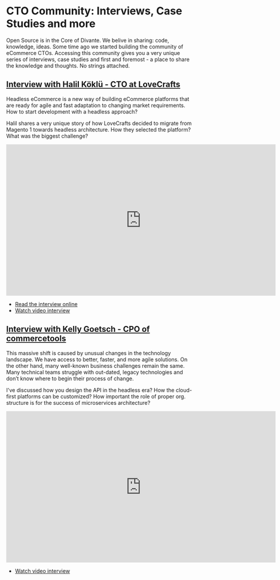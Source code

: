# CTO Community: Interviews, Case Studies and more

Open Source is in the Core of Divante. We belive in sharing: code, knowledge, ideas. Some time ago we started building the community of eCommerce CTOs. Accessing this community gives you a very unique series of interviews, case studies and first and foremost - a place to share the knowledge and thoughts. No strings attached.

## [Interview with Halil Köklü - CTO at LoveCrafts](extra-migrating-towards-headless.md)
Headless eCommerce is a new way of building eCommerce platforms that are ready for agile and fast adaptation to changing market requirements. How to start development with a headless approach?

Halil shares a very unique story of how LoveCrafts decided to migrate from Magento 1 towards headless architecture. How they selected the platform? What was the biggest challenge?

<iframe width="720" height="405" src="https://www.youtube.com/embed/MOeXMazKCVk" frameborder="0" allow="accelerometer; autoplay; encrypted-media; gyroscope; picture-in-picture" allowfullscreen></iframe>

- [Read the interview online](extra-migrating-towards-headless)
- [Watch video interview](https://divante.com/webinars/implementing-headless-ecommerce-lovecraft-case-study)

## [Interview with Kelly Goetsch - CPO of commercetools](https://divante.com/webinars/headless-architecture-and-microservices-in-ecommerce-platforms)

This massive shift is caused by unusual changes in the technology landscape. We have access to better, faster, and more agile solutions. On the other hand, many well-known business challenges remain the same. Many technical teams struggle with out-dated, legacy technologies and don’t know where to begin their process of change.

I've discussed how you design the API in the headless era? How the cloud-first platforms can be customized? How important the role of proper org. structure is for the success of microservices architecture?

<iframe width="720" height="405" src="https://www.youtube.com/embed/g0akxfG765o" frameborder="0" allow="accelerometer; autoplay; encrypted-media; gyroscope; picture-in-picture" allowfullscreen></iframe>

- [Watch video interview](https://divante.com/webinars/headless-architecture-and-microservices-in-ecommerce-platforms)